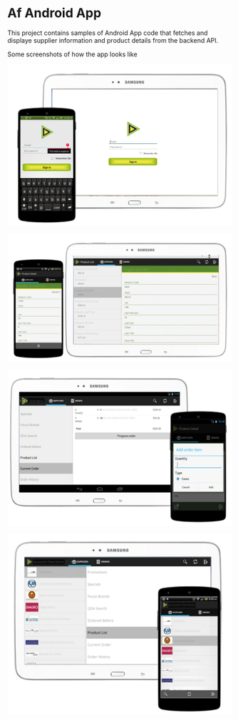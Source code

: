 # Af Android App

This project contains samples of Android App code that fetches and displaye supplier information and product details from the backend API.

Some screenshots of how the app looks like

![login](screenshots/login.PNG?raw=true)

![product-list](screenshots/product%20list.png?raw=true)

![product-order](screenshots/product%20order.png?raw=true)

![suppliers-list](screenshots/suppliers%20list.png?raw=true)
